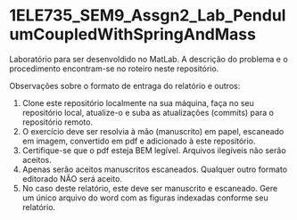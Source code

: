 # 1ELE735_SEM9_Assgn2_Lab_PendulumCoupledWithSpringAndMass

Laboratório para ser desenvoldido no MatLab. A descrição do problema e o procedimento encontram-se no roteiro neste repositório.

Observações sobre o formato de entraga do relatório e outros:

1. Clone este repositório localmente na sua máquina, faça no seu repositório local, atualize-o e suba as atualizações (commits) para o repositório remoto.
2. O exercício deve ser resolvia à mão (manuscrito) em papel, escaneado em imagem, convertido em pdf e adicionado à este repositório.
3. Certifique-se que o pdf esteja BEM legível. Arquivos ilegíveis não serão aceitos.
4. Apenas serão aceitos manuscritos escaneados. Qualquer outro formato editorado NÃO será aceito.
5. No caso deste relatório, este deve ser manuscrito e escaneado. Gere um único arquivo do word com as figuras indexadas conforme seu relatório.
